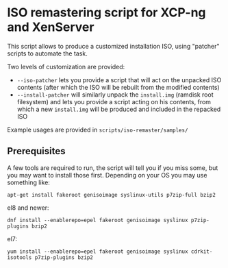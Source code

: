 # ISO remastering script for XCP-ng and XenServer

This script allows to produce a customized installation ISO, using
"patcher" scripts to automate the task.

Two levels of customization are provided:

* `--iso-patcher` lets you provide a script that will act on the
  unpacked ISO contents (after which the ISO will be rebuilt from the
  modified contents)
* `--install-patcher` will similarly unpack the `install.img` (ramdisk
  root filesystem) and lets you provide a script acting on his
  contents, from which a new `install.img` will be produced and
  included in the repacked ISO

Example usages are provided in `scripts/iso-remaster/samples/`

## Prerequisites

A few tools are required to run, the script will tell you if you miss
some, but you may want to install those first. Depending on your OS
you may use something like:

```
apt-get install fakeroot genisoimage syslinux-utils p7zip-full bzip2
```

el8 and newer:
```
dnf install --enablerepo=epel fakeroot genisoimage syslinux p7zip-plugins bzip2
```

el7:
```
yum install --enablerepo=epel fakeroot genisoimage syslinux cdrkit-isotools p7zip-plugins bzip2
```

